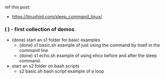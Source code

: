 
ref this post:
* https://linuxhint.com/sleep_command_linux/

### (  ) - first collection of demos
* (done) start an s1 folder for basic examples
    * (done) s1 basic.sh example of just using the command by itself in the command line
    * (done) s1 echo.sh example of using ehco before and after the sleep command.
* start an s2 folder on bash scripts
    * s2 basic.sh bash script example of a loop
